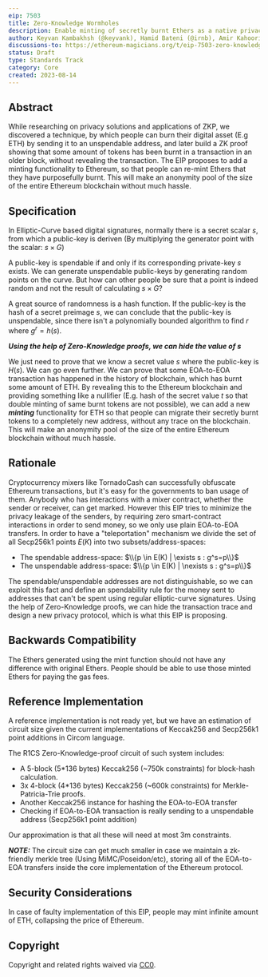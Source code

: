 ```yaml
---
eip: 7503
title: Zero-Knowledge Wormholes
description: Enable minting of secretly burnt Ethers as a native privacy solution for Ethereum
author: Keyvan Kambakhsh (@keyvank), Hamid Bateni (@irnb), Amir Kahoori <a.kahoorizadeh@gmail.com>, Nobitex Labs <labs@nobitex.ir>
discussions-to: https://ethereum-magicians.org/t/eip-7503-zero-knowledge-wormholes-private-proof-of-burn-ppob/15456
status: Draft
type: Standards Track
category: Core
created: 2023-08-14
---
```


## Abstract

While researching on privacy solutions and applications of ZKP, we discovered a technique, 
by which people can burn their digital asset (E.g ETH) by sending it to an unspendable address, 
and later build a ZK proof showing that some amount of tokens has been burnt in a transaction 
in an older block, without revealing the transaction. The EIP proposes to add a minting 
functionality to Ethereum, so that people can re-mint Ethers that they have purposefully burnt.
This will make an anonymity pool of the size of the entire Ethereum blockchain without much hassle.

## Specification

In Elliptic-Curve based digital signatures, normally there is a secret scalar $s$, from which 
a public-key is deriven (By multiplying the generator point with the scalar: $s \times G$)

A public-key is spendable if and only if its corresponding private-key $s$ exists. We can
generate unspendable public-keys by generating random points on the curve. But how can other 
people be sure that a point is indeed random and not the result of calculating $s \times G$?

A great source of randomness is a hash function. If the public-key is the hash of a secret preimage
$s$, we can conclude that the public-key is unspendable, since there isn't a polynomially
bounded algorithm to find $r$ where $g^r=h(s)$.

***Using the help of Zero-Knowledge proofs, we can hide the value of $s$***

We just need to prove that we know a secret value $s$ where the public-key is $H(s)$. We can go even 
further. We can prove that some EOA-to-EOA transaction has happened in the history of 
blockchain, which has burnt some amount of ETH. By revealing this to the Ethereum blockchain and 
providing something like a nullifier (E.g. hash of the secret value $t$ so that double minting of 
same burnt tokens are not possible), we can add a new ***minting*** functionality for ETH so that
people can migrate their secretly burnt tokens to a completely new address, without any trace on 
the blockchain. This will make an anonymity pool of the size of the entire Ethereum blockchain 
without much hassle.

## Rationale

Cryptocurrency mixers like TornadoCash can successfully obfuscate Ethereum transactions, but it's
easy for the governments to ban usage of them. Anybody who has interactions with a mixer contract,
whether the sender or receiver, can get marked. However this EIP tries to minimize the privacy leakage 
of the senders, by requiring zero smart-contract interactions in order to send money, so 
we only use plain EOA-to-EOA transfers. In order to have a "teleportation" mechanism we divide
the set of all Secp256k1 points $E(K)$ into two subsets/address-spaces:

 - The spendable address-space: $\\{p \in E(K) | \exists s : g^s=p\\}$
 - The unspendable address-space: $\\{p \in E(K) | \nexists s : g^s=p\\}$

The spendable/unspendable addresses are not distinguishable, so we can exploit this fact and define
an spendability rule for the money sent to addresses that can't be spent using regular elliptic-curve
signatures. Using the help of Zero-Knowledge proofs, we can hide the transaction trace and design 
a new privacy protocol, which is what this EIP is proposing.

## Backwards Compatibility

The Ethers generated using the mint function should not have any difference with original Ethers.
People should be able to use those minted Ethers for paying the gas fees.

## Reference Implementation

A reference implementation is not ready yet, but we have an estimation of circuit size given the 
current implementations of Keccak256 and Secp256k1 point additions in Circom language.

The R1CS Zero-Knowledge-proof circuit of such system includes:

 - A 5-block (5*136 bytes) Keccak256 (~750k constraints) for block-hash calculation.
 - 3x 4-block (4*136 bytes) Keccak256 (~600k constraints) for Merkle-Patricia-Trie proofs.
 - Another Keccak256 instance for hashing the EOA-to-EOA transfer
 - Checking if EOA-to-EOA transaction is really sending to a unspendable address (Secp256k1 point addition)

Our approximation is that all these will need at most 3m constraints.

***NOTE:*** The circuit size can get much smaller in case we maintain a zk-friendly merkle tree
(Using MiMC/Poseidon/etc), storing all of the EOA-to-EOA transfers inside the core implementation 
of the Ethereum protocol.

## Security Considerations

In case of faulty implementation of this EIP, people may mint infinite amount of ETH, collapsing the price of Ethereum.

## Copyright

Copyright and related rights waived via [CC0](../LICENSE.md).
